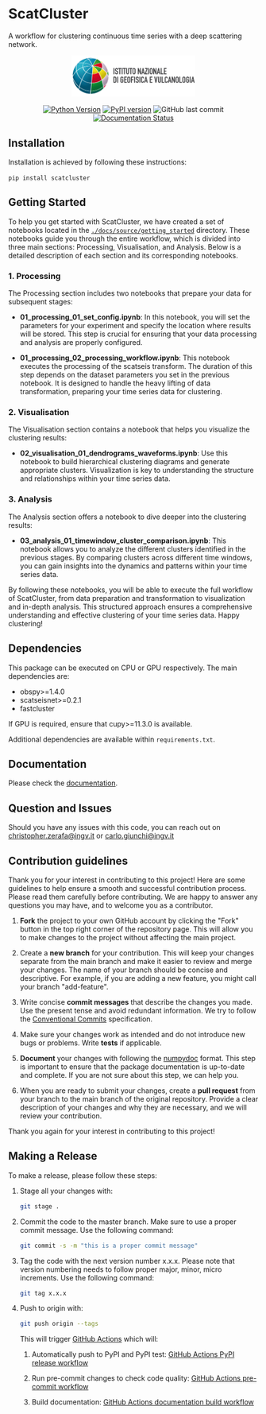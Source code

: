 # ScatCluster
A workflow for clustering continuous time series with a deep scattering network.

<div align=center>

<img src=docs/source/_static/scatcluster_text.png width=250px/>

[![Python Version](https://img.shields.io/pypi/pyversions/scatcluster)](https://pypi.org/project/scatcluster/)
[![PyPI version](https://badge.fury.io/py/scatcluster.svg)](https://badge.fury.io/py/scatcluster)
![GitHub last commit](https://img.shields.io/github/last-commit/INGV/scatcluster)
[![Documentation Status](https://readthedocs.org/projects/scatcluster/badge/?version=latest)](https://scatcluster.readthedocs.io/en/latest/?badge=latest)

</div>

## Installation
Installation is achieved by following these instructions:

`pip install scatcluster`

## Getting Started
To help you get started with ScatCluster, we have created a set of notebooks located in the [`./docs/source/getting_started`](https://github.com/INGV/ScatCluster/tree/main/docs/source/getting_started) directory. These notebooks guide you through the entire workflow, which is divided into three main sections: Processing, Visualisation, and Analysis. Below is a detailed description of each section and its corresponding notebooks.

### 1. Processing

The Processing section includes two notebooks that prepare your data for subsequent stages:

- **01_processing_01_set_config.ipynb**: In this notebook, you will set the parameters for your experiment and specify the location where results will be stored. This step is crucial for ensuring that your data processing and analysis are properly configured.

- **01_processing_02_processing_workflow.ipynb**: This notebook executes the processing of the scatseis transform. The duration of this step depends on the dataset parameters you set in the previous notebook. It is designed to handle the heavy lifting of data transformation, preparing your time series data for clustering.

### 2. Visualisation

The Visualisation section contains a notebook that helps you visualize the clustering results:

- **02_visualisation_01_dendrograms_waveforms.ipynb**: Use this notebook to build hierarchical clustering diagrams and generate appropriate clusters. Visualization is key to understanding the structure and relationships within your time series data.

### 3. Analysis

The Analysis section offers a notebook to dive deeper into the clustering results:

- **03_analysis_01_timewindow_cluster_comparison.ipynb**: This notebook allows you to analyze the different clusters identified in the previous stages. By comparing clusters across different time windows, you can gain insights into the dynamics and patterns within your time series data.

By following these notebooks, you will be able to execute the full workflow of ScatCluster, from data preparation and transformation to visualization and in-depth analysis. This structured approach ensures a comprehensive understanding and effective clustering of your time series data. Happy clustering!


## Dependencies
This package can be executed on CPU or GPU respectively. The main dependencies are:
- obspy>=1.4.0
- scatseisnet>=0.2.1
- fastcluster

If GPU is required, ensure that cupy>=11.3.0 is available.

Additional dependencies are available within `requirements.txt`.

## Documentation

Please check the [documentation](https://scatcluster.readthedocs.io/en/latest/).

## Question and Issues
Should you have any issues with this code, you can reach out on christopher.zerafa@ingv.it or carlo.giunchi@ingv.it

## Contribution guidelines

Thank you for your interest in contributing to this project! Here are some guidelines to help ensure a smooth and successful contribution process. Please read them carefully before contributing. We are happy to answer any questions you may have, and to welcome you as a contributor.

1. __Fork__ the project to your own GitHub account by clicking the "Fork" button in the top right corner of the repository page. This will allow you to make changes to the project without affecting the main project.

2. Create a __new branch__ for your contribution. This will keep your changes separate from the main branch and make it easier to review and merge your changes. The name of your branch should be concise and descriptive. For example, if you are adding a new feature, you might call your branch "add-feature".

3. Write concise __commit messages__ that describe the changes you made. Use the present tense and avoid redundant information. We try to follow the [Conventional Commits](https://www.conventionalcommits.org/en/v1.0.0/) specification.

4. Make sure your changes work as intended and do not introduce new bugs or problems. Write __tests__ if applicable.

5. __Document__ your changes with following the [numpydoc](https://numpydoc.readthedocs.io/en/latest/format.html) format. This step is important to ensure that the package documentation is up-to-date and complete. If you are not sure about this step, we can help you.

6. When you are ready to submit your changes, create a __pull request__ from your branch to the main branch of the original repository. Provide a clear description of your changes and why they are necessary, and we will review your contribution.

Thank you again for your interest in contributing to this project!

## Making a Release

To make a release, please follow these steps:

1. Stage all your changes with:
   ```bash
   git stage .
   ```

2. Commit the code to the master branch. Make sure to use a proper commit message. Use the following command:
   ```bash
   git commit -s -m "this is a proper commit message"
   ```

3. Tag the code with the next version number x.x.x. Please note that version numbering needs to follow proper major, minor, micro increments. Use the following command:
   ```bash
   git tag x.x.x
   ```

4. Push to origin with:
   ```bash
   git push origin --tags
   ```

   This will trigger [GitHub Actions](https://github.com/INGV/ScatCluster/actions) which will:
   
   1. Automatically push to PyPI and PyPI test:
      [GitHub Actions PyPI release workflow](https://github.com/INGV/ScatCluster/actions/workflows/pypi_release.yml)
   
   2. Run pre-commit changes to check code quality:
      [GitHub Actions pre-commit workflow](https://github.com/INGV/ScatCluster/actions/workflows/pre-commit.yml)
   
   3. Build documentation:
      [GitHub Actions documentation build workflow](https://github.com/INGV/ScatCluster/actions/workflows/docs.yml)